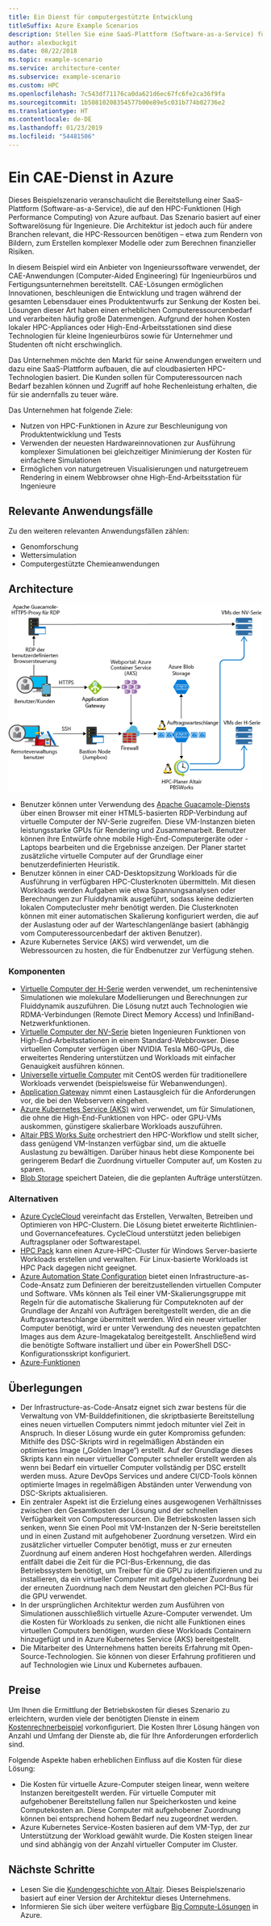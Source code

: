 ```yaml
---
title: Ein Dienst für computergestützte Entwicklung
titleSuffix: Azure Example Scenarios
description: Stellen Sie eine SaaS-Plattform (Software-as-a-Service) für computergestützte Entwicklung (Computer-Aided Engineering) in Azure bereit.
author: alexbuckgit
ms.date: 08/22/2018
ms.topic: example-scenario
ms.service: architecture-center
ms.subservice: example-scenario
ms.custom: HPC
ms.openlocfilehash: 7c543df71176ca0da621d6ec67fc6fe2ca36f9fa
ms.sourcegitcommit: 1b50810208354577b00e89e5c031b774b02736e2
ms.translationtype: HT
ms.contentlocale: de-DE
ms.lasthandoff: 01/23/2019
ms.locfileid: "54481506"
---
```

# <a name="a-computer-aided-engineering-service-on-azure"></a>Ein CAE-Dienst in Azure

Dieses Beispielszenario veranschaulicht die Bereitstellung einer SaaS-Plattform (Software-as-a-Service), die auf den HPC-Funktionen (High Performance Computing) von Azure aufbaut. Das Szenario basiert auf einer Softwarelösung für Ingenieure. Die Architektur ist jedoch auch für andere Branchen relevant, die HPC-Ressourcen benötigen – etwa zum Rendern von Bildern, zum Erstellen komplexer Modelle oder zum Berechnen finanzieller Risiken.

In diesem Beispiel wird ein Anbieter von Ingenieurssoftware verwendet, der CAE-Anwendungen (Computer-Aided Engineering) für Ingenieurbüros und Fertigungsunternehmen bereitstellt. CAE-Lösungen ermöglichen Innovationen, beschleunigen die Entwicklung und tragen während der gesamten Lebensdauer eines Produktentwurfs zur Senkung der Kosten bei. Lösungen dieser Art haben einen erheblichen Computeressourcenbedarf und verarbeiten häufig große Datenmengen. Aufgrund der hohen Kosten lokaler HPC-Appliances oder High-End-Arbeitsstationen sind diese Technologien für kleine Ingenieurbüros sowie für Unternehmer und Studenten oft nicht erschwinglich.

Das Unternehmen möchte den Markt für seine Anwendungen erweitern und dazu eine SaaS-Plattform aufbauen, die auf cloudbasierten HPC-Technologien basiert. Die Kunden sollen für Computeressourcen nach Bedarf bezahlen können und Zugriff auf hohe Rechenleistung erhalten, die für sie andernfalls zu teuer wäre.

Das Unternehmen hat folgende Ziele:

- Nutzen von HPC-Funktionen in Azure zur Beschleunigung von Produktentwicklung und Tests
- Verwenden der neuesten Hardwareinnovationen zur Ausführung komplexer Simulationen bei gleichzeitiger Minimierung der Kosten für einfachere Simulationen
- Ermöglichen von naturgetreuen Visualisierungen und naturgetreuem Rendering in einem Webbrowser ohne High-End-Arbeitsstation für Ingenieure

## <a name="relevant-use-cases"></a>Relevante Anwendungsfälle

Zu den weiteren relevanten Anwendungsfällen zählen:

- Genomforschung
- Wettersimulation
- Computergestützte Chemieanwendungen

## <a name="architecture"></a>Architecture

![Architektur für eine SaaS-Lösung mit HPC-Funktionen][architecture]

- Benutzer können unter Verwendung des [Apache Guacamole-Diensts](https://guacamole.apache.org/) über einen Browser mit einer HTML5-basierten RDP-Verbindung auf virtuelle Computer der NV-Serie zugreifen. Diese VM-Instanzen bieten leistungsstarke GPUs für Rendering und Zusammenarbeit. Benutzer können ihre Entwürfe ohne mobile High-End-Computergeräte oder -Laptops bearbeiten und die Ergebnisse anzeigen. Der Planer startet zusätzliche virtuelle Computer auf der Grundlage einer benutzerdefinierten Heuristik.
- Benutzer können in einer CAD-Desktopsitzung Workloads für die Ausführung in verfügbaren HPC-Clusterknoten übermitteln. Mit diesen Workloads werden Aufgaben wie etwa Spannungsanalysen oder Berechnungen zur Fluiddynamik ausgeführt, sodass keine dedizierten lokalen Computecluster mehr benötigt werden. Die Clusterknoten können mit einer automatischen Skalierung konfiguriert werden, die auf der Auslastung oder auf der Warteschlangenlänge basiert (abhängig vom Computeressourcenbedarf der aktiven Benutzer).
- Azure Kubernetes Service (AKS) wird verwendet, um die Webressourcen zu hosten, die für Endbenutzer zur Verfügung stehen.

### <a name="components"></a>Komponenten

- [Virtuelle Computer der H-Serie](/azure/virtual-machines/linux/sizes-hpc) werden verwendet, um rechenintensive Simulationen wie molekulare Modellierungen und Berechnungen zur Fluiddynamik auszuführen. Die Lösung nutzt auch Technologien wie RDMA-Verbindungen (Remote Direct Memory Access) und InfiniBand-Netzwerkfunktionen.
- [Virtuelle Computer der NV-Serie](/azure/virtual-machines/windows/sizes-gpu) bieten Ingenieuren Funktionen von High-End-Arbeitsstationen in einem Standard-Webbrowser. Diese virtuellen Computer verfügen über NVIDIA Tesla M60-GPUs, die erweitertes Rendering unterstützen und Workloads mit einfacher Genauigkeit ausführen können.
- [Universelle virtuelle Computer](/azure/virtual-machines/linux/sizes-general) mit CentOS werden für traditionellere Workloads verwendet (beispielsweise für Webanwendungen).
- [Application Gateway](/azure/application-gateway/overview) nimmt einen Lastausgleich für die Anforderungen vor, die bei den Webservern eingehen.
- [Azure Kubernetes Service (AKS)](/azure/aks/intro-kubernetes) wird verwendet, um für Simulationen, die ohne die High-End-Funktionen von HPC- oder GPU-VMs auskommen, günstigere skalierbare Workloads auszuführen.
- [Altair PBS Works Suite](https://www.pbsworks.com/PBSProduct.aspx?n=PBS-Works-Suite&c=Overview-and-Capabilities) orchestriert den HPC-Workflow und stellt sicher, dass genügend VM-Instanzen verfügbar sind, um die aktuelle Auslastung zu bewältigen. Darüber hinaus hebt diese Komponente bei geringerem Bedarf die Zuordnung virtueller Computer auf, um Kosten zu sparen.
- [Blob Storage](/azure/storage/blobs/storage-blobs-introduction) speichert Dateien, die die geplanten Aufträge unterstützen.

### <a name="alternatives"></a>Alternativen

- [Azure CycleCloud](/azure/cyclecloud/overview) vereinfacht das Erstellen, Verwalten, Betreiben und Optimieren von HPC-Clustern. Die Lösung bietet erweiterte Richtlinien- und Governancefeatures. CycleCloud unterstützt jeden beliebigen Auftragsplaner oder Softwarestapel.
- [HPC Pack](/azure/virtual-machines/windows/hpcpack-cluster-options) kann einen Azure-HPC-Cluster für Windows Server-basierte Workloads erstellen und verwalten. Für Linux-basierte Workloads ist HPC Pack dagegen nicht geeignet.
- [Azure Automation State Configuration](/azure/automation/automation-dsc-overview) bietet einen Infrastructure-as-Code-Ansatz zum Definieren der bereitzustellenden virtuellen Computer und Software. VMs können als Teil einer VM-Skalierungsgruppe mit Regeln für die automatische Skalierung für Computeknoten auf der Grundlage der Anzahl von Aufträgen bereitgestellt werden, die an die Auftragswarteschlange übermittelt werden. Wird ein neuer virtueller Computer benötigt, wird er unter Verwendung des neuesten gepatchten Images aus dem Azure-Imagekatalog bereitgestellt. Anschließend wird die benötigte Software installiert und über ein PowerShell DSC-Konfigurationsskript konfiguriert.
- [Azure-Funktionen](/azure/azure-functions/functions-overview)

## <a name="considerations"></a>Überlegungen

- Der Infrastructure-as-Code-Ansatz eignet sich zwar bestens für die Verwaltung von VM-Builddefinitionen, die skriptbasierte Bereitstellung eines neuen virtuellen Computers nimmt jedoch mitunter viel Zeit in Anspruch. In dieser Lösung wurde ein guter Kompromiss gefunden: Mithilfe des DSC-Skripts wird in regelmäßigen Abständen ein optimiertes Image („Golden Image“) erstellt. Auf der Grundlage dieses Skripts kann ein neuer virtueller Computer schneller erstellt werden als wenn bei Bedarf ein virtueller Computer vollständig per DSC erstellt werden muss. Azure DevOps Services und andere CI/CD-Tools können optimierte Images in regelmäßigen Abständen unter Verwendung von DSC-Skripts aktualisieren.
- Ein zentraler Aspekt ist die Erzielung eines ausgewogenen Verhältnisses zwischen den Gesamtkosten der Lösung und der schnellen Verfügbarkeit von Computeressourcen. Die Betriebskosten lassen sich senken, wenn Sie einen Pool mit VM-Instanzen der N-Serie bereitstellen und in einen Zustand mit aufgehobener Zuordnung versetzen. Wird ein zusätzlicher virtueller Computer benötigt, muss er zur erneuten Zuordnung auf einem anderen Host hochgefahren werden. Allerdings entfällt dabei die Zeit für die PCI-Bus-Erkennung, die das Betriebssystem benötigt, um Treiber für die GPU zu identifizieren und zu installieren, da ein virtueller Computer mit aufgehobener Zuordnung bei der erneuten Zuordnung nach dem Neustart den gleichen PCI-Bus für die GPU verwendet.
- In der ursprünglichen Architektur werden zum Ausführen von Simulationen ausschließlich virtuelle Azure-Computer verwendet. Um die Kosten für Workloads zu senken, die nicht alle Funktionen eines virtuellen Computers benötigen, wurden diese Workloads Containern hinzugefügt und in Azure Kubernetes Service (AKS) bereitgestellt.
- Die Mitarbeiter des Unternehmens hatten bereits Erfahrung mit Open-Source-Technologien. Sie können von dieser Erfahrung profitieren und auf Technologien wie Linux und Kubernetes aufbauen.

## <a name="pricing"></a>Preise

Um Ihnen die Ermittlung der Betriebskosten für dieses Szenario zu erleichtern, wurden viele der benötigten Dienste in einem [Kostenrechnerbeispiel][calculator] vorkonfiguriert. Die Kosten Ihrer Lösung hängen von Anzahl und Umfang der Dienste ab, die für Ihre Anforderungen erforderlich sind.

Folgende Aspekte haben erheblichen Einfluss auf die Kosten für diese Lösung:

- Die Kosten für virtuelle Azure-Computer steigen linear, wenn weitere Instanzen bereitgestellt werden. Für virtuelle Computer mit aufgehobener Bereitstellung fallen nur Speicherkosten und keine Computekosten an. Diese Computer mit aufgehobener Zuordnung können bei entsprechend hohem Bedarf neu zugeordnet werden.
- Azure Kubernetes Service-Kosten basieren auf dem VM-Typ, der zur Unterstützung der Workload gewählt wurde. Die Kosten steigen linear und sind abhängig von der Anzahl virtueller Computer im Cluster.

## <a name="next-steps"></a>Nächste Schritte

- Lesen Sie die [Kundengeschichte von Altair][source-document]. Dieses Beispielszenario basiert auf einer Version der Architektur dieses Unternehmens.
- Informieren Sie sich über weitere verfügbare [Big Compute-Lösungen](https://azure.microsoft.com/solutions/big-compute) in Azure.

<!-- links -->
[architecture]: ./media/architecture-hpc-saas.png
[source-document]: https://customers.microsoft.com/story/altair-manufacturing-azure
[calculator]: https://azure.com/e/3cb9ccdc893f41ffbcdb00c328178ccf
